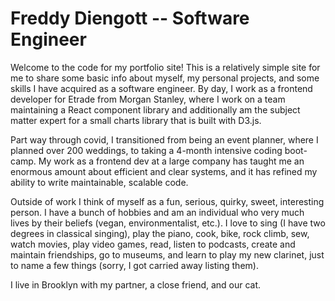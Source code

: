 # Freddy Diengott -- Software Engineer

Welcome to the code for my portfolio site! This is a relatively simple site for me to share some basic info about myself, my personal projects, and some skills I have acquired as a software engineer. By day, I work as a frontend developer for Etrade from Morgan Stanley, where I work on a team maintaining a React component library and additionally am the subject matter expert for a small charts library that is built with D3.js.

Part way through covid, I transitioned from being an event planner, where I planned over 200 weddings, to taking a 4-month intensive coding boot-camp. My work as a frontend dev at a large company has taught me an enormous amount about efficient and clear systems, and it has refined my ability to write maintainable, scalable code.

Outside of work I think of myself as a fun, serious, quirky, sweet, interesting person. I have a bunch of hobbies and am an individual who very much lives by their beliefs (vegan, environmentalist, etc.). I love to sing (I have two degrees in classical singing), play the piano, cook, bike, rock climb, sew, watch movies, play video games, read, listen to podcasts, create and maintain friendships, go to museums, and learn to play my new clarinet, just to name a few things (sorry, I got carried away listing them).

I live in Brooklyn with my partner, a close friend, and our cat.
